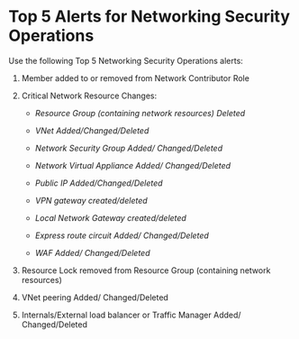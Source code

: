 # Top 5 Alerts for Networking Security Operations 

Use the following Top 5 Networking Security Operations alerts:
 

1. Member added to or removed from Network Contributor Role 

2. Critical Network Resource Changes: 

   - *Resource Group (containing network resources) Deleted* 

   - *VNet Added/Changed/Deleted* 

   - *Network Security Group Added/ Changed/Deleted* 

   - *Network Virtual Appliance Added/ Changed/Deleted* 

   - *Public IP Added/Changed/Deleted* 

   - *VPN gateway created/deleted* 

   - *Local Network Gateway created/deleted* 

   - *Express route circuit Added/ Changed/Deleted* 

   - *WAF Added/ Changed/Deleted* 

3. Resource Lock removed from Resource Group (containing network resources)  

4. VNet peering Added/ Changed/Deleted 

5. Internals/External load balancer or Traffic Manager Added/ Changed/Deleted 
